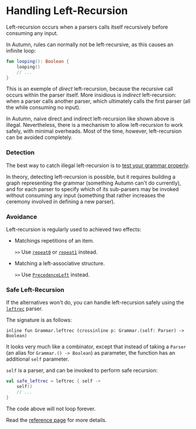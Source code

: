 # Handling Left-Recursion

Left-recursion occurs when a parsers calls itself recursively before consuming any input.

In Autumn, rules can normally not be left-recursive, as this causes an infinite loop:

```kotlin
fun looping(): Boolean {
    looping()
    // ...
}
```

This is an exemple of *direct* left-recursion, because the recursive call occurs within
the parser itself. More insidious is *indirect* left-recursion: when a parser calls another
parser, which ultimately calls the first parser (all the while consuming no input).

In Autumn, naive direct and indirect left-recursion like shown above is illegal.
Nevertheless, there is a mechanism to allow left-recursion to work safely, with minimal overheads.
Most of the time, however, left-recursion can be avoided completely.

### Detection

The best way to catch illegal left-recursion is to [test your grammar properly][gtest].

In theory, detecting left-recursion is possible, but it requires building a graph representing the
grammar (something Autumn can't do currently), and for each parser to specify which of its
sub-parsers may be invoked without consuming any input (something that rather increases the ceremony
involved in defining a new parser).

[gtest]: ../advanced/test.md

### Avoidance

Left-recursion is regularly used to achieved two effects:

- Matchings repetitions of an item.

  `>>` Use [`repeat0`] or [`repeat1`] instead.
  
[`repeat0`]: ../reference/parsers/sequential.md#repeat0
[`repeat1`]: ../reference/parsers/sequential.md#repeat1
  
- Matching a left-associative structure.
    
  `>>` Use [`PrecedenceLeft`] instead.
  
[`PrecedenceLeft`]: TODO

### Safe Left-Recursion

If the alternatives won't do, you can handle left-recursion safely using the [`leftrec`] parser.

[`leftrec`]: ../reference/parsers/leftrec.md#leftrec

The signature is as follows:

    inline fun Grammar.leftrec (crossinline p: Grammar.(self: Parser) -> Boolean)
    
It looks very much like a combinator, except that instead of taking a `Parser` (an alias for
`Grammar.() -> Boolean`) as parameter, the function has an additional `self` parameter.

`self` is a parser, and can be invoked to perform safe recursion:

```kotlin
val safe_leftrec = leftrec { self ->
    self()
    // ...
}
```

The code above will not loop forever.

Read the [reference page][`leftrec`] for more details.